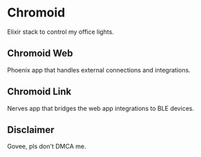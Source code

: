# Chromoid

Elixir stack to control my office lights.

## Chromoid Web

Phoenix app that handles external connections and integrations.

## Chromoid Link

Nerves app that bridges the web app integrations to BLE devices.

## Disclaimer

Govee, pls don't DMCA me.
